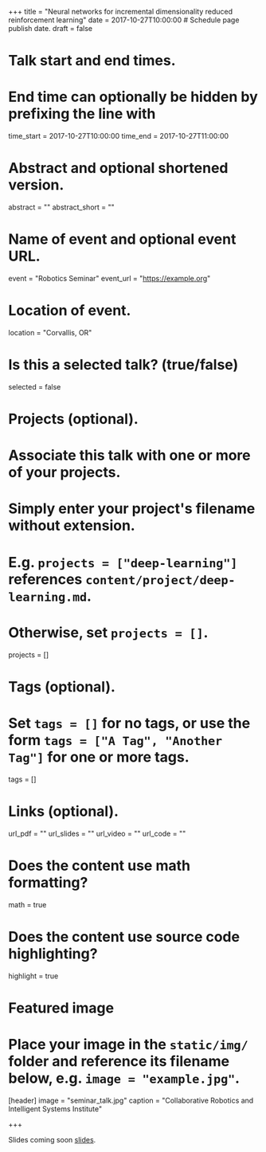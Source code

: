 +++
title = "Neural networks for incremental dimensionality reduced reinforcement learning"
date = 2017-10-27T10:00:00  # Schedule page publish date.
draft = false

# Talk start and end times.
#   End time can optionally be hidden by prefixing the line with 
time_start = 2017-10-27T10:00:00
time_end = 2017-10-27T11:00:00

# Abstract and optional shortened version.
abstract = ""
abstract_short = ""

# Name of event and optional event URL.
event = "Robotics Seminar"
event_url = "https://example.org"

# Location of event.
location = "Corvallis, OR"

# Is this a selected talk? (true/false)
selected = false

# Projects (optional).
#   Associate this talk with one or more of your projects.
#   Simply enter your project's filename without extension.
#   E.g. `projects = ["deep-learning"]` references `content/project/deep-learning.md`.
#   Otherwise, set `projects = []`.
projects = []

# Tags (optional).
#   Set `tags = []` for no tags, or use the form `tags = ["A Tag", "Another Tag"]` for one or more tags.
tags = []

# Links (optional).
url_pdf = ""
url_slides = ""
url_video = ""
url_code = ""

# Does the content use math formatting?
math = true

# Does the content use source code highlighting?
highlight = true

# Featured image
# Place your image in the `static/img/` folder and reference its filename below, e.g. `image = "example.jpg"`.
[header]
image = "seminar_talk.jpg"
caption = "Collaborative Robotics and Intelligent Systems Institute"

+++

Slides coming soon [slides](https://sourcethemes.com/academic/post/writing-markdown-latex/).